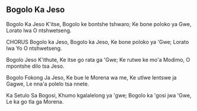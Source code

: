 ## Bogolo Ka Jeso

Bogolo Ka Jeso K'itse,
Bogolo ke bontshe tshwaro;
Ke bone poloko ya Gwe,
Lorato lwa O ntshwetseng.

CHORUS
Bogolo ka Jeso, Bogolo ka Jeso,
Ke bone poloko ya 'Gwe;
Lorato lwa Yo O ntshwetseng.

Bogolo Jeso K'ithute,
Ke itse go rata ga 'Gwe;
Ke rutwe ke mo'a Modimo,
O mpontshe dilo tsa Jeso.

Bogolo Fokong Ja Jeso,
Ke bue le Morena wa me,
Ke utlwe lentswe ja Gagwe,
Le nna'a polelo tsa nnete.

Ka Setulo Sa Bogosi,
Khumo kgalalelong ya 'gwe;
Bogolo ka 'gosi jwa 'Gwe,
Le ka go tla ga Morena.
